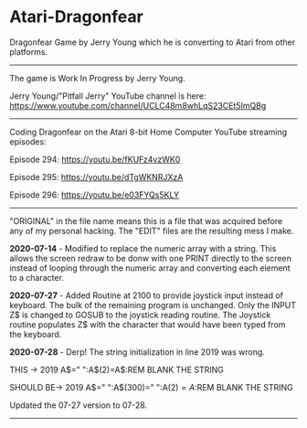 # Atari-Dragonfear
Dragonfear Game by Jerry Young which he is converting to Atari from other platforms.

---

The game is Work In Progress by Jerry Young.

Jerry Young/"Pitfall Jerry" YouTube channel is here:  https://www.youtube.com/channel/UCLC48m8whLqS23CEt5ImQBg

---

Coding Dragonfear on the Atari 8-bit Home Computer YouTube streaming episodes:

Episode 294:  https://youtu.be/fKUFz4vzWK0

Episode 295:  https://youtu.be/dTgWKNRJXzA

Episode 296:  https://youtu.be/e03FYQs5KLY

---

"ORIGINAL" in the file name means this is a file that was acquired before any of my personal hacking.  The "EDIT" files are the resulting mess I make. 

**2020-07-14** - Modified to replace the numeric array with a string.  This allows the screen redraw to be donw with one PRINT directly to the screen instead of looping through the numeric array and converting each element to a character.

**2020-07-27** - Added Routine at 2100 to provide joystick input instead of keyboard.   The bulk of the remaining program is unchanged.  Only the INPUT Z$ is changed to GOSUB to the joystick reading routine.  The Joystick routine populates Z$ with the character that would have been typed from the keyboard. 

**2020-07-28** - Derp!  The string initialization in line 2019 was wrong.  

THIS -> 2019 A$=" ":A$(2)=A$:REM BLANK THE STRING

SHOULD BE-> 2019 A$=" ":A$(300)=" ":A$(2)=A$:REM BLANK THE STRING

Updated the 07-27 version to 07-28.

---
